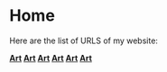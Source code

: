 # Home

Here are the list of URLS of my website:

<strong><a href="https://syrowgallery.wordpress.com/" target="_blank">Art</a> <a href="https://syrowgallery.wordpress.com/a-propos/" target="_blank">Art</a> <a href="https://syrowgallery.wordpress.com/contact/" target="_blank">Art</a> <a href="https://syrowgallery.wordpress.com/hors-serie/" target="_blank">Art</a> <a href="https://syrowgallery.wordpress.com/digital-art/" target="_blank">Art</a> <a href="https://syrowgallery.wordpress.com/portfolio/BlackBook/" target="_blank">Art</a></strong>

